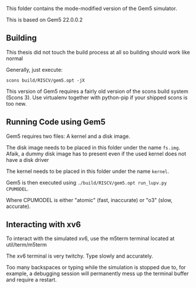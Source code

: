 This folder contains the mode-modified version of the Gem5 simulator.

This is based on Gem5 22.0.0.2

## Building

This thesis did not touch the build process at all so building should work like normal

Generally, just execute:

`scons build/RISCV/gem5.opt -jX`

This version of Gem5 requires a fairly old version of the scons build system (Scons 3).
Use virtualenv together with python-pip if your shipped scons is too new.


## Running Code using Gem5

Gem5 requires two files: A kernel and a disk image.

The disk image needs to be placed in this folder under the name `fs.img`.
Afaik, a dummy disk image has to present even if the used kernel does not have a disk driver

The kernel needs to be placed in this folder under the name `kernel`.

Gem5 is then executed using `./build/RISCV/gem5.opt run_lupv.py CPUMODEL`.

Where CPUMODEL is either "atomic" (fast, inaccurate) or "o3" (slow, accurate).


## Interacting with xv6

To interact with the simulated xv6, use the m5term terminal located at util/term/m5term

The xv6 terminal is very twitchy. Type slowly and accurately.

Too many backspaces or typing while the simulation is stopped due to, for example, a debugging session will permanently mess up the terminal buffer and require a restart.
